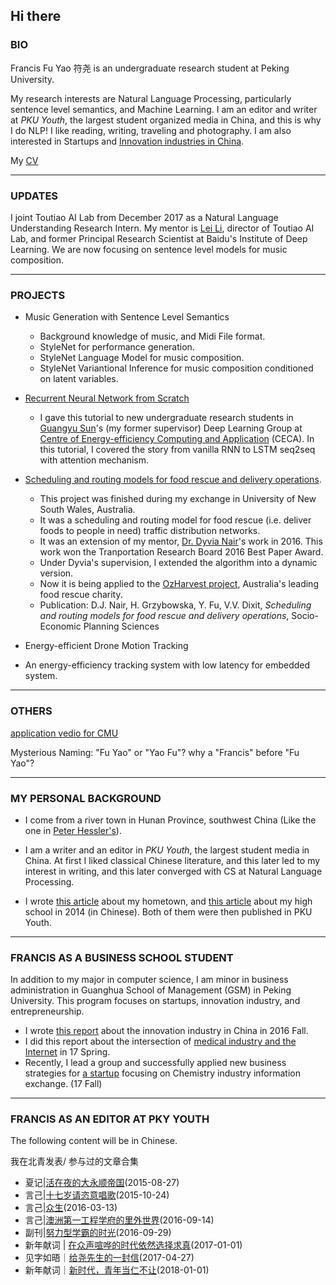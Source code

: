 ## Hi there

### BIO

Francis Fu Yao 符尧 is an undergraduate research student at Peking University. 

My research interests are Natural Language Processing, particularly sentence level semantics, and Machine Learning. I am an editor and writer at _PKU Youth_, the largest student organized media in China, and this is why I do NLP! I like reading, writing, traveling and photography. I am also interested in Startups and [Innovation industries in China](https://francix.github.io/images/the%20chinese%20innovation%20industry.pdf). 

My [CV](https://francix.github.io/images/CV_FrancisYao20180112.pdf)

-----

### UPDATES

I joint Toutiao AI Lab from December 2017 as a Natural Language Understanding Research Intern. My mentor is [Lei Li](http://www.cs.cmu.edu/~./leili/), director of Toutiao AI Lab, and former Principal Research Scientist at Baidu's Institute of Deep Learning. We are now focusing on sentence level models for music composition. 

-----

### PROJECTS

* Music Generation with Sentence Level Semantics

  * Background knowledge of music, and Midi File format. 
  * StyleNet for performance generation. 
  * StyleNet Language Model for music composition. 
  * StyleNet Variantional Inference for music composition conditioned on latent variables. 

* [Recurrent Neural Network from Scratch](https://francix.github.io/images/RNNfromScratch_fuyao.pdf) 

  * I gave this tutorial to new undergraduate research students in [Guangyu Sun](http://ceca.pku.edu.cn/en/team.php?action=show&member_id=15)'s (my former supervisor) Deep Learning Group at [Centre of Energy-efficiency Computing and Application](http://ceca.pku.edu.cn/en/) (CECA). In this tutorial, I covered the story from vanilla RNN to LSTM seq2seq with attention mechanism.

* [Scheduling and routing models for food rescue and delivery operations](https://github.com/Francix/Multi-Vehicle-Multi-Peroid-Dynamic-Tabu-Search/tree/master).

  * This project was finished during my exchange in University of New South Wales, Australia. 
  * It was a scheduling and routing model for food rescue (i.e. deliver foods to people in need) traffic distribution networks. 
  * It was an extension of my mentor, [Dr. Dyvia Nair](http://www.rciti.unsw.edu.au/staff/divya-nair)'s work in 2016. This work won the Tranportation Research Board 2016 Best Paper Award. 
  * Under Dyvia's supervision, I extended the algorithm into a dynamic version. 
  * Now it is being applied to the [OzHarvest project](http://www.ozharvest.org/), Australia's leading food rescue charity. 
  * Publication: D.J. Nair, H. Grzybowska, Y. Fu, V.V. Dixit, _Scheduling and routing models for food rescue and delivery operations_, Socio-Economic Planning Sciences
  
*  Energy-efficient Drone Motion Tracking

  * An energy-efficiency tracking system with low latency for embedded system. 
  
----

### OTHERS

[application vedio for CMU](https://francix.github.io/CMU_vedio)

Mysterious Naming: "Fu Yao" or "Yao Fu"? why a "Francis" before "Fu Yao"? 

-----

### MY PERSONAL BACKGROUND

* I come from a river town in Hunan Province, southwest China (Like the one in [Peter Hessler's](http://www.goodreads.com/book/show/94053.River_Town)). 

* I am a writer and an editor in _PKU Youth_, the largest student media in China. At first I liked classical Chinese literature, and this later led to my interest in writing, and this later converged with CS at Natural Language Processing. 

* I wrote [this article](https://mp.weixin.qq.com/s?__biz=MzA3NzAzMDEyNg==&mid=207701708&idx=1&sn=af6c76946c417c67ea0a9ec4ed609d6a&mpshare=1&scene=1&srcid=YTwnivIRJqtg1DPiWP6P&key=881e642d936f5123f1432c5de5c5145a775b510776e49537be0aa1d0f9f76e8bbb23f9c219c34fe26a6e8895f21200a8d99784a729d201c5697972d8ca661f0b5460377ce517f4a06a49b04c5207130b&ascene=0&uin=MjgzMjI2NjM4NA%3D%3D&devicetype=iMac+MacBookPro12%2C1+OSX+OSX+10.12.2+build(16C67)&version=12020010&nettype=WIFI&fontScale=100&pass_ticket=bMBmDNNw3zN8TAJ1yHz%2BlOI6hp9o5REtvH5ebc0cGecpTeOr%2B%2FO4BL1eeO6E5B9R) about my hometown, and [this article](https://mp.weixin.qq.com/s?__biz=MzA3NzAzMDEyNg==&mid=400112806&idx=1&sn=dba54d1e2d155b907a509930876df54f&mpshare=1&scene=1&srcid=1025rTqEKRU5aEBp5DplADjl&key=0054166caf6e68314f6c001271b87424fc9ad91983859a3c7c3c156708b79fa754e8fbe38314284289d6cf1d4e4e51cc4c180764474fc8a406d56d63e7eb3a2d286a7abd57d645fcb92edfa452075d7e&ascene=0&uin=MjgzMjI2NjM4NA%3D%3D&devicetype=iMac+MacBookPro12%2C1+OSX+OSX+10.12.2+build(16C67)&version=12020610&nettype=WIFI&fontScale=100&pass_ticket=0mNA7TJZaFXmisouHj5Pyc6k5krPTRZlKwGfbDHtMMjACYvoA2Ete3ngwNtTfWv3) about my high school in 2014 (in Chinese). Both of them were then published in PKU Youth.

-----

### FRANCIS AS A BUSINESS SCHOOL STUDENT

In addition to my major in computer science, I am minor in business administration in Guanghua School of Management (GSM) in Peking University. This program focuses on startups, innovation industry, and entrepreneurship. 

* I wrote [this report](https://francix.github.io/images/the%20chinese%20innovation%20industry.pdf) about the innovation industry in China in 2016 Fall. 
* I did this report about the intersection of [medical industry and the Internet](https://francix.github.io/images/OnePic.pdf) in 17 Spring. 
* Recently, I lead a group and successfully applied new business strategies for [a startup](http://www.hg707.com) focusing on Chemistry industry information exchange. (17 Fall)

-----

### FRANCIS AS AN EDITOR AT PKY YOUTH

The following content will be in Chinese.

我在北青发表/ 参与过的文章合集

* 夏记|[活在夜的大永顺帝国](https://mp.weixin.qq.com/s/IW5RuYiBCiQtKkhFF8hD3g)(2015-08-27)
* 言己|[十七岁请恣意唱歌](https://mp.weixin.qq.com/s/1A3LcW4Pqi1_EF8Unewm4Q)(2015-10-24)
* 言己|[众生](https://mp.weixin.qq.com/s/FMwiFNrBrGUkxGchZZ-ICA)(2016-03-13)
* 言己|[澳洲第一工程学府的里外世界](https://mp.weixin.qq.com/s/LK0NTs-Md1CnWS6yDaTY8w)(2016-09-14)
* 副刊|[努力型学霸的时光](https://mp.weixin.qq.com/s/Ov-4998_ncQvlI5SPHFgPQ)(2016-09-29)
* 新年献词 | [在众声喧哗的时代依然选择求真](https://mp.weixin.qq.com/s/O0QQZXeMGcLWI6nZF5Wsjg)(2017-01-01)
* 见字如晤｜[给尧先生的一封信](https://mp.weixin.qq.com/s/l5w1ZnMGy_htRMvnF5UAaA)(2017-04-27)
* 新年献词｜[新时代，青年当仁不让](https://mp.weixin.qq.com/s/gYnEzTDIXPLE4poXtZOPsw)(2018-01-01)




